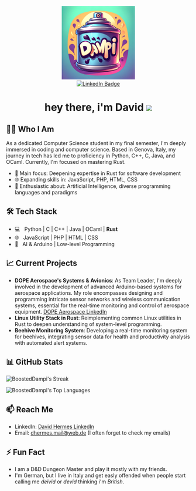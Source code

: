 <div id="header" align="center">
  <img src="dampi.png" width="200"/>
  <div id="badges">
    <a href="https://www.linkedin.com/in/david-hermes-46168226a">
      <img src="https://img.shields.io/badge/LinkedIn-blue?style=for-the-badge&logo=linkedin&logoColor=white" alt="LinkedIn Badge"/>
    </a>
  </div>
  <h1>
    hey there, i'm David
    <img src="https://media.giphy.com/media/hvRJCLFzcasrR4ia7z/giphy.gif" width="30px"/>
  </h1>
</div>

## 👨‍💻 Who I Am
As a dedicated Computer Science student in my final semester, I'm deeply immersed in coding and computer science. Based in Genova, Italy, my journey in tech has led me to proficiency in Python, C++, C, Java, and OCaml. Currently, I'm focused on mastering Rust.

- 🌟 Main focus: Deepening expertise in Rust for software development
- 🌐 Expanding skills in: JavaScript, PHP, HTML, CSS
- 🤖 Enthusiastic about: Artificial Intelligence, diverse programming languages and paradigms

## 🛠 Tech Stack

- 💻 &nbsp; Python | C | C++ | Java | OCaml | **Rust**
- 🌐 &nbsp; JavaScript | PHP | HTML | CSS
- 🚀 &nbsp; AI & Arduino | Low-level Programming

## 📈 Current Projects

- **DOPE Aerospace's Systems & Avionics**: As Team Leader, I'm deeply involved in the development of advanced Arduino-based systems for aerospace applications. My role encompasses designing and programming intricate sensor networks and wireless communication systems, essential for the real-time monitoring and control of aerospace equipment. [DOPE Aerospace LinkedIn](https://www.linkedin.com/company/dope-aerospace-unige/)
- **Linux Utility Stack in Rust**: Reimplementing common Linux utilities in Rust to deepen understanding of system-level programming.
- **Beehive Monitoring System**: Developing a real-time monitoring system for beehives, integrating sensor data for health and productivity analysis with automated alert systems.

## 📊 GitHub Stats

![BoostedDampi's Streak](https://github-readme-streak-stats.herokuapp.com/?user=BoostedDampi&theme=vue-dark&hide_border=true)

![BoostedDampi's Top Languages](https://github-readme-stats.vercel.app/api/top-langs/?username=BoostedDampi&theme=vue-dark&show_icons=true&hide_border=true&layout=compact)

## 📫 Reach Me

- LinkedIn: [David Hermes LinkedIn](https://www.linkedin.com/in/david-hermes-46168226a)
- Email: dhermes.mail@web.de (I often forget to check my emails)

## ⚡ Fun Fact

- I am a D&D Dungeon Master and play it mostly with my friends. 
- I'm German, but I live in Italy and get easly offended when people start calling me _deivid_ or _devid_ thinking i'm _British_.

<!-- Proudly created by David Hermes with passion and coffee ☕ -->
